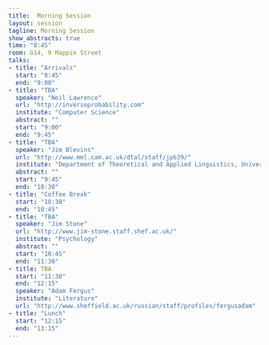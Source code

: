 ```yaml
---
title:  Morning Session
layout: session
tagline: Morning Session
show_abstracts: true
time: "8:45"
room: G14, 9 Mappin Street
talks:
- title: "Arrivals"
  start: "8:45"
  end: "9:00"
- title: "TBA"
  speaker: "Neil Lawrence"
  url: "http://inverseprobability.com"
  institute: "Computer Science"
  abstract: ""
  start: "9:00"
  end: "9:45"
- title: "TBA"
  speaker: "Jim Blevins"
  url: "http://www.mml.cam.ac.uk/dtal/staff/jpb39/"
  institute: "Department of Theoretical and Applied Linguistics, University of Cambridge"
  abstract: ""
  start: "9:45"
  end: "10:30"
- title: "Coffee Break"
  start: "10:30"
  end: "10:45"
- title: "TBA"
  speaker: "Jim Stone"
  url: "http://www.jim-stone.staff.shef.ac.uk/"
  institute: "Psychology"
  abstract: ""
  start: "10:45"
  end: "11:30"
- title: TBA
  start: "11:30"
  end: "12:15"
  speaker: "Adam Fergus"
  institute: "Literature"
  url: "http://www.sheffield.ac.uk/russian/staff/profiles/fergusadam"
- title: "Lunch"
  start: "12:15"
  end: "13:15"
---
```



